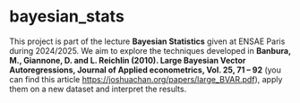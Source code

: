 # bayesian_stats
This project is part of the lecture **Bayesian Statistics** given at ENSAE Paris during 2024/2025. We aim to explore the techniques developed in **Banbura, M., Giannone, D. and L. Reichlin (2010). Large Bayesian Vector Autoregressions, Journal of Applied econometrics, Vol. 25, 71 – 92** (you can find this article https://joshuachan.org/papers/large_BVAR.pdf), apply them on a new dataset and interpret the results.
